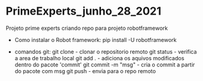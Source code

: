 # PrimeExperts_junho_28_2021
Projeto prime experts criando repo para projeto robotframework

- Como instalar o Robot framework:
pip install -U robotframework

- comandos git:
    git clone - clonar o repositorio remoto
    git status - verifica a area de trabalho local
    git add . - adiciona os aquivos modificados dentro do pacote 'commit'
    git commit -m "msg" - cria o commit a partir do pacote com msg
    git push - envia para o repo remoto 